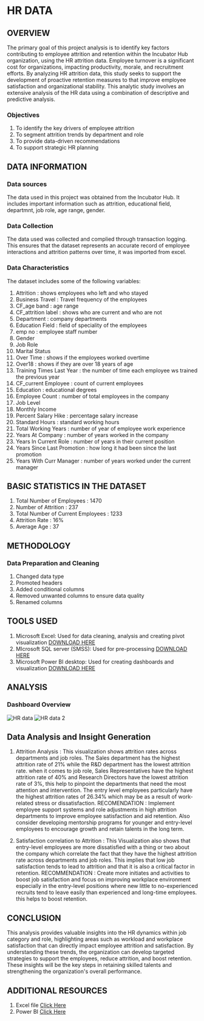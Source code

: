 # HR DATA

## OVERVIEW 
The primary goal of this project analysis is to identify key factors contributing to employee attrition and retention within the Incubator Hub organization, using the HR attrition data. Employee turnover is a significant cost for organizations, impacting productivity, morale, and recruitment efforts. By analyzing HR attrition data, this study seeks to support the development of proactive retention measures to that improve employee satisfaction and organizational stability. This analytic study involves an extensive analysis of the HR data using a combination of descriptive and predictive analysis. 

### Objectives
1. To identify the key drivers of employee attrition
2. To segment attrition trends by department and role
3. To provide data-driven recommendations
4. To support strategic HR planning

## DATA INFORMATION
### Data sources
The data used in this project was obtained from the Incubator Hub. It includes important information such as attrition, educational field, departmnt, job role, age range, gender.

### Data Collection
The data used was collected and complied through transaction logging. This ensures that the dataset represents an accurate record of employee interactions and attrition patterns over time, it was imported from excel.

### Data Characteristics
The dataset includes some of the following variables:
1. Attrition : shows employees who left and who stayed
2. Business Travel : Travel frequency of the employees
3. CF_age band : age range
4. CF_attrition label : shows who are current and who are not
5. Department : company departments
6. Education Field : field of speciality of the employees
7. emp no : employee staff number
8. Gender
9. Job Role
10. Marital Status
11. Over Time : shows if the employees worked overtime
12. Over18 : shows if they are over 18 years of age
13. Training Times Last Year : the number of time each employee ws trained the previous year
14. CF_current Employee : count of current employees
15. Education : educational degrees
16. Employee Count : number of total employees in the company
17. Job Level 
18. Monthly Income
19. Percent Salary Hike : percentage salary increase
20. Standard Hours : standard working hours
21. Total Working Years : number of year of employee work experience
22. Years At Company : number of years worked in the company
23. Years In Current Role : number of years in their current position
24. Years Since Last Promotion : how long it had been since the last promotion
25. Years With Curr Manager : number of years worked under the current manager

## BASIC STATISTICS IN THE DATASET
1. Total Number of Employees : 1470
2. Number of Attrition : 237
3. Total Number of Current Employees : 1233
4. Attrition Rate : 16%
5. Average Age : 37

## METHODOLOGY
### Data Preparation and Cleaning
1. Changed data type
2. Promoted headers
3. Added conditional columns
4. Removed unwanted columns to ensure data quality
5. Renamed columns

## TOOLS USED
1. Microsoft Excel: Used for data cleaning, analysis and creating pivot visualization [DOWNLOAD HERE](HTTP://WWW.MICROSOFT.COM/EN-US/MICROSOFT-365/EXCEL)
2. MIcrosoft SQL server (SMSS): Used for pre-processing [DOWNLOAD HERE](HTTP://WWW.MICROSOFT.COM/EN-US/SQL-SERVER/SQL-SERVER-DOWNLOADS)
3. Microsoft Power BI desktop: Used for creating dashboards and visualization [DOWNLOAD HERE](HTTP://WWW.MICROSOFT.COM/EN-US/DOWNLOAD/DETAILS.ASPX?ID=58494)

## ANALYSIS
### Dashboard Overview
![HR data](https://github.com/FavourMarian/HR-Data/blob/main/HR%20data.png?raw=true)
![HR data 2](https://github.com/FavourMarian/HR-Data/blob/main/HR%20data%202.png)

## Data Analysis and Insight Generation
1. Attrition Analysis : This visualization shows attrition rates across departments and job roles. The Sales department has the highest attrition rate of 21% while the R&D department has the lowest attrition rate. when it comes to job role, Sales Representatives have the highest attrition rate of 40% and Research Directors have the lowest attrition rate of 3%, this help to pinpoint the departments that need the most attention and intervention. The entry level employees particularly have the highest attrition rates of 26.34% which may be as a result of work-related stress or dissatisfaction.
   RECOMENDATION : Implement employee support systems and role adjustments in high attrition departments to improve employee satisfaction and aid retention. Also consider developing mentorship programs for younger and entry-level employees to encourage growth and retain talents in the long term.

2. Satisfaction correlation to Attrition : This Visualization also shows that entry-level employees are more dissatisfied with a thing or two about the company which correlate the fact that they have the highest attrition rate across departments and job roles. This implies that low job satisfaction tends to lead to attrition and that it is also a critical factor in retention.
   RECOMMENDATION : Create more initiates and activities to boost job satisfaction and focus on improving workplace environment especially in the entry-level positions where new little to no-experienced recruits tend to leave easily than experienced and long-time employees. this helps to boost retention.


## CONCLUSION 
This analysis provides valuable insights into the HR dynamics within job category and role, highlighting areas such as workload and workplace satisfaction that can directly impact employee attrition and satisfaction. By understanding these trends, the organization can develop targeted strategies to support the employees, reduce attrition, and boost retention. These insights will be the key steps in retaining skilled talents and strengthening the organization's overall performance. 

## ADDITIONAL RESOURCES
1. Excel file [Click Here](https://github.com/FavourMarian/HR-Data/blob/main/HR%20Data(1).xlsx)
2. Power BI [Click Here](https://github.com/FavourMarian/HR-Data/blob/main/HR%20data%20project.pbix)

























